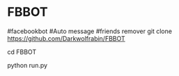 # FBBOT
#facebookbot #Auto message #friends remover
git clone https://github.com/Darkwolfrabin/FBBOT 

cd FBBOT 

python run.py
